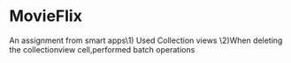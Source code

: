 # MovieFlix
An assignment from smart apps\1) Used Collection views \2)When deleting the collectionview cell,performed batch operations
